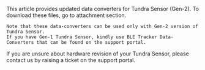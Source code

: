 This article provides updated data converters for Tundra Sensor (Gen-2).  To download these files, go to attachment section.

    Note that these data-converters can be used only with Gen-2 version of Tundra Sensor.
    If you have Gen-1 Tundra Sensor, kindly use BLE Tracker Data-Converters that can be found on the support portal.

If you are unsure about hardware revision of your Tundra Sensor, please contact us by raising a ticket on the support portal.
